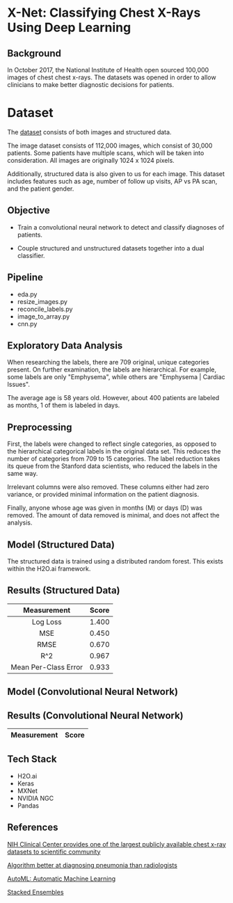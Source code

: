 # X-Net: Classifying Chest X-Rays Using Deep Learning

## Background
In October 2017, the National Institute of Health open sourced 100,000 images of chest
chest x-rays. The datasets was opened in order to allow clinicians to make better
diagnostic decisions for patients.


# Dataset
The [dataset](https://nihcc.app.box.com/v/ChestXray-NIHCC/folder/36938765345)
consists of both images and structured data.

The image dataset consists of 112,000 images, which consist of 30,000 patients.
Some patients have multiple scans, which will be taken into consideration.
All images are originally 1024 x 1024 pixels.


Additionally, structured data is also given to us for each image. This dataset
includes features such as age, number of follow up visits, AP vs PA scan, and
the patient gender.


## Objective
* Train a convolutional neural network to detect and classify diagnoses of patients.

* Couple structured and unstructured datasets together into a dual classifier.


## Pipeline

* eda.py
* resize_images.py
* reconcile_labels.py
* image_to_array.py
* cnn.py

## Exploratory Data Analysis

When researching the labels, there are 709 original, unique categories present. On further examination, the labels are hierarchical. For example, some labels are only "Emphysema", while others are "Emphysema | Cardiac Issues".

The average age is 58 years old. However, about 400 patients are labeled
as months, 1 of them is labeled in days.


## Preprocessing

First, the labels were changed to reflect single categories, as opposed to the hierarchical categorical labels in the original
data set. This reduces the number of categories from 709 to 15 categories. The label reduction takes its queue from the Stanford
data scientists, who reduced the labels in the same way.

Irrelevant columns were also removed. These columns either had zero variance, or provided minimal information
on the patient diagnosis.

Finally, anyone whose age was given in months (M) or days (D) was removed. The amount of data removed is minimal,
and does not affect the analysis.

## Model (Structured Data)

The structured data is trained using a distributed random forest. This exists
within the H2O.ai framework.

## Results (Structured Data)

|Measurement|Score|
| :-------------: |:-------------:|
Log Loss|1.400|
MSE|0.450|
RMSE|0.670|
R^2|0.967|
Mean Per-Class Error|0.933|



## Model (Convolutional Neural Network)


## Results (Convolutional Neural Network)
|Measurement|Score|
| ------------- |:-------------:|


## Tech Stack

* H2O.ai
* Keras
* MXNet
* NVIDIA NGC
* Pandas


## References
[NIH Clinical Center provides one of the largest publicly available chest x-ray datasets to scientific community](https://www.nih.gov/news-events/news-releases/nih-clinical-center-provides-one-largest-publicly-available-chest-x-ray-datasets-scientific-community?utm_content=buffer0bad0&utm_medium=social&utm_source=linkedin.com&utm_campaign=buffer)

[Algorithm better at diagnosing pneumonia than radiologists](http://med.stanford.edu/news/all-news/2017/11/algorithm-can-diagnose-pneumonia-better-than-radiologists.html)

[AutoML: Automatic Machine Learning](http://docs.h2o.ai/h2o/latest-stable/h2o-docs/automl.html)

[Stacked Ensembles](http://docs.h2o.ai/h2o/latest-stable/h2o-docs/data-science/stacked-ensembles.html)
